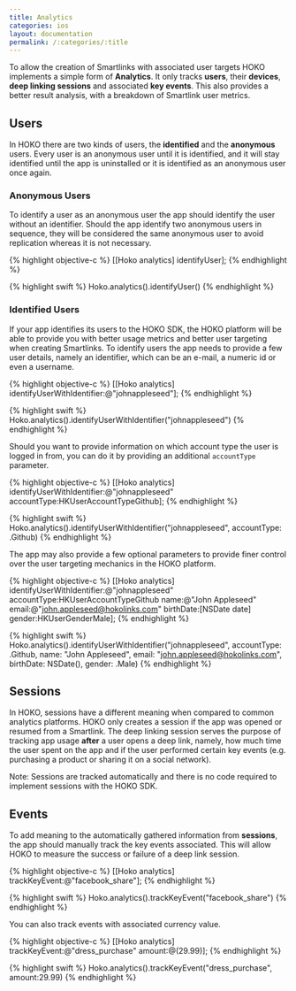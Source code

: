 ```yaml
---
title: Analytics
categories: ios
layout: documentation
permalink: /:categories/:title
---
```


To allow the creation of Smartlinks with associated user targets HOKO implements a simple form of **Analytics**. It only tracks **users**, their **devices**, **deep linking sessions** and associated **key events**. This also provides a better result analysis, with a breakdown of Smartlink user metrics.

## Users

In HOKO there are two kinds of users, the **identified** and the **anonymous** users. Every user is an anonymous user until it is identified, and it will stay identified until the app is uninstalled or it is identified as an anonymous user once again.

### Anonymous Users

To identify a user as an anonymous user the app should identify the user without an identifier. Should the app identify two anonymous users in sequence, they will be considered the same anonymous user to avoid replication whereas it is not necessary.

{% highlight objective-c %}
[[Hoko analytics] identifyUser];
{% endhighlight %}

{% highlight swift %}
Hoko.analytics().identifyUser()
{% endhighlight %}

### Identified Users

If your app identifies its users to the HOKO SDK, the HOKO platform will be able to provide you with better usage metrics and better user targeting when creating Smartlinks. To identify users the app needs to provide a few user details, namely an identifier, which can be an e-mail, a numeric id or even a username.

{% highlight objective-c %}
[[Hoko analytics] identifyUserWithIdentifier:@"johnappleseed"];
{% endhighlight %}

{% highlight swift %}
Hoko.analytics().identifyUserWithIdentifier("johnappleseed")
{% endhighlight %}

Should you want to provide information on which account type the user is logged in from, you can do it by providing an additional `accountType` parameter.

{% highlight objective-c %}
[[Hoko analytics] identifyUserWithIdentifier:@"johnappleseed"
                                 accountType:HKUserAccountTypeGithub];
{% endhighlight %}

{% highlight swift %}
Hoko.analytics().identifyUserWithIdentifier("johnappleseed",
    accountType: .Github)
{% endhighlight %}

The app may also provide a few optional parameters to provide finer control over the user targeting mechanics in the HOKO platform.

{% highlight objective-c %}
[[Hoko analytics] identifyUserWithIdentifier:@"johnappleseed"
                                 accountType:HKUserAccountTypeGithub
                                        name:@"John Appleseed"
                                       email:@"john.appleseed@hokolinks.com"
                                   birthDate:[NSDate date]
                                      gender:HKUserGenderMale];
{% endhighlight %}

{% highlight swift %}
Hoko.analytics().identifyUserWithIdentifier("johnappleseed",
    accountType: .Github,
    name: "John Appleseed",
    email: "john.appleseed@hokolinks.com",
    birthDate: NSDate(),
    gender: .Male)
{% endhighlight %}

## Sessions

In HOKO, sessions have a different meaning when compared to common analytics platforms. HOKO only creates a session if the app was opened or resumed from a Smartlink. The deep linking session serves the purpose of tracking app usage **after** a user opens a deep link, namely, how much time the user spent on the app and if the user performed certain key events (e.g. purchasing a product or sharing it on a social network).

Note: Sessions are tracked automatically and there is no code required to implement sessions with the HOKO SDK.

## Events

To add meaning to the automatically gathered information from **sessions**, the app should manually track the key events associated. This will allow HOKO to measure the success or failure of a deep link session. 

{% highlight objective-c %}
[[Hoko analytics] trackKeyEvent:@"facebook_share"];
{% endhighlight %}

{% highlight swift %}
Hoko.analytics().trackKeyEvent("facebook_share")
{% endhighlight %}

You can also track events with associated currency value.

{% highlight objective-c %}
[[Hoko analytics] trackKeyEvent:@"dress_purchase" amount:@(29.99)];
{% endhighlight %}

{% highlight swift %}
Hoko.analytics().trackKeyEvent("dress_purchase", amount:29.99)
{% endhighlight %}
